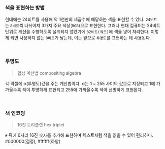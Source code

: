 ### 색을 표현하는 방법

현대에는 24비트를 사용해 약 1천만의 제곱수에 해당하는 색을 표현할 수 있다. `24비트`는 `8비트`씩 나뉘어져 3가지 주요 색상(`RGB`)으로 표현한다. 그러나 현대 컴퓨터는 24비트 단위로 계산을 수행하도록 설계되지 않았기에 `32비트(워드)`에 색을 넣어 처리한다. 이렇게 되면 사용하지 않는 `8비트`가 남는데, 이는 앞으로 `투명도`를 표현하는 데 사용된다.

<br>

### 투명도
> 합성 계산법 compositing algebra


각 픽셀에 α(투명도)값을 주는 계산법이다. α는 1 ~ 255 사이의 값으로 지정되고 1에 가까울수록 색이 투명하게 표현되고 255에 가까울수록 색이 선명하게 표현된다.

<br>

### 색 인코딩
> 16진 트리플렛 hex triplet

`#` 뒤에 6자리 16진 숫자를 추가해 표현하며 텍스트처럼 색을 읽을 수 있어 편리하다. #000000(검정), #ffffff(하양)